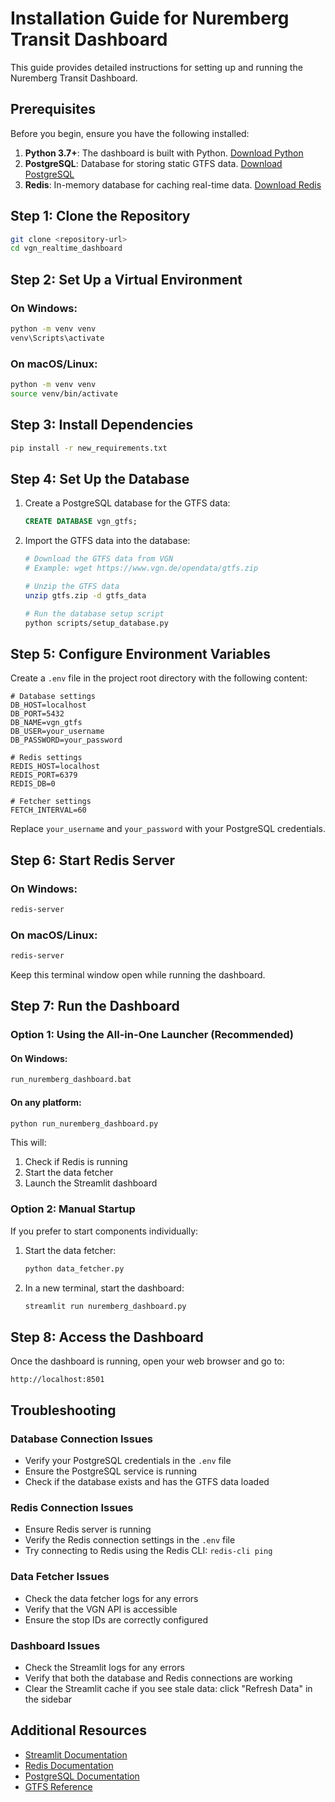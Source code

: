 # Installation Guide for Nuremberg Transit Dashboard

This guide provides detailed instructions for setting up and running the Nuremberg Transit Dashboard.

## Prerequisites

Before you begin, ensure you have the following installed:

1. **Python 3.7+**: The dashboard is built with Python. [Download Python](https://www.python.org/downloads/)
2. **PostgreSQL**: Database for storing static GTFS data. [Download PostgreSQL](https://www.postgresql.org/download/)
3. **Redis**: In-memory database for caching real-time data. [Download Redis](https://redis.io/download)

## Step 1: Clone the Repository

```bash
git clone <repository-url>
cd vgn_realtime_dashboard
```

## Step 2: Set Up a Virtual Environment

### On Windows:
```bash
python -m venv venv
venv\Scripts\activate
```

### On macOS/Linux:
```bash
python -m venv venv
source venv/bin/activate
```

## Step 3: Install Dependencies

```bash
pip install -r new_requirements.txt
```

## Step 4: Set Up the Database

1. Create a PostgreSQL database for the GTFS data:
   ```sql
   CREATE DATABASE vgn_gtfs;
   ```

2. Import the GTFS data into the database:
   ```bash
   # Download the GTFS data from VGN
   # Example: wget https://www.vgn.de/opendata/gtfs.zip
   
   # Unzip the GTFS data
   unzip gtfs.zip -d gtfs_data
   
   # Run the database setup script
   python scripts/setup_database.py
   ```

## Step 5: Configure Environment Variables

Create a `.env` file in the project root directory with the following content:

```
# Database settings
DB_HOST=localhost
DB_PORT=5432
DB_NAME=vgn_gtfs
DB_USER=your_username
DB_PASSWORD=your_password

# Redis settings
REDIS_HOST=localhost
REDIS_PORT=6379
REDIS_DB=0

# Fetcher settings
FETCH_INTERVAL=60
```

Replace `your_username` and `your_password` with your PostgreSQL credentials.

## Step 6: Start Redis Server

### On Windows:
```bash
redis-server
```

### On macOS/Linux:
```bash
redis-server
```

Keep this terminal window open while running the dashboard.

## Step 7: Run the Dashboard

### Option 1: Using the All-in-One Launcher (Recommended)

#### On Windows:
```bash
run_nuremberg_dashboard.bat
```

#### On any platform:
```bash
python run_nuremberg_dashboard.py
```

This will:
1. Check if Redis is running
2. Start the data fetcher
3. Launch the Streamlit dashboard

### Option 2: Manual Startup

If you prefer to start components individually:

1. Start the data fetcher:
   ```bash
   python data_fetcher.py
   ```

2. In a new terminal, start the dashboard:
   ```bash
   streamlit run nuremberg_dashboard.py
   ```

## Step 8: Access the Dashboard

Once the dashboard is running, open your web browser and go to:
```
http://localhost:8501
```

## Troubleshooting

### Database Connection Issues

- Verify your PostgreSQL credentials in the `.env` file
- Ensure the PostgreSQL service is running
- Check if the database exists and has the GTFS data loaded

### Redis Connection Issues

- Ensure Redis server is running
- Verify the Redis connection settings in the `.env` file
- Try connecting to Redis using the Redis CLI: `redis-cli ping`

### Data Fetcher Issues

- Check the data fetcher logs for any errors
- Verify that the VGN API is accessible
- Ensure the stop IDs are correctly configured

### Dashboard Issues

- Check the Streamlit logs for any errors
- Verify that both the database and Redis connections are working
- Clear the Streamlit cache if you see stale data: click "Refresh Data" in the sidebar

## Additional Resources

- [Streamlit Documentation](https://docs.streamlit.io/)
- [Redis Documentation](https://redis.io/documentation)
- [PostgreSQL Documentation](https://www.postgresql.org/docs/)
- [GTFS Reference](https://developers.google.com/transit/gtfs/reference)
